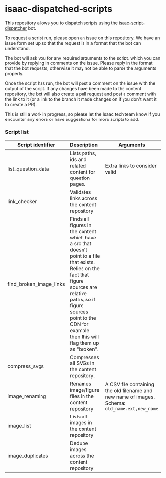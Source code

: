 # isaac-dispatched-scripts

This repository allows you to dispatch scripts using the [isaac-script-dispatcher](https://github.com/isaacphysics/isaac-script-dispatcher) 
bot.

To request a script run, please open an issue on this repository. We have an issue form set up so that the request is
in a format that the bot can understand. 

The bot will ask you for any required arguments to the script, which you can provide by replying
in comments on the issue. Please reply in the format that the bot requests, otherwise it may not be able to parse the
arguments properly.

Once the script has run, the bot will post a comment on the issue with the output of the script. If any changes have been
made to the content repository, the bot will also create a pull request and post a comment with the link to it (or a link
to the branch it made changes on if you don't want it to create a PR).

This is still a work in progress, so please let the Isaac tech team know if you encounter any errors or have suggestions for 
more scripts to add.

### Script list

| Script identifier | Description  |   Arguments   |
|----------|:-------------|---------|
| list_question_data |  Lists paths, ids and related content for question pages. | Extra links to consider valid 
| link_checker | Validates links across the content repository|
| find_broken_image_links | Finds all figures in the content which have a src that doesn't point to a file that exists. Relies on the fact that figure sources are relative paths, so if figure sources point to the CDN for example then this will flag them up as "broken". |
| compress_svgs | Compresses all SVGs in the content repository. |
| image_renaming | Renames image/figure files in the content repository | A CSV file containing the old filename and new name of images. Schema: `old_name.ext,new_name`
| image_list | Lists all images in the content repository |
| image_duplicates | Dedupe images across the content repository |

